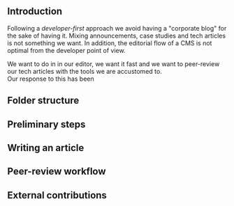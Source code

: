 ## Introduction

Following a _developer-first_ approach we avoid having a "corporate blog" for the sake of having it. Mixing announcements, case studies and tech articles is not something we want. In addition, the editorial flow of a CMS is not optimal from the developer point of view.

We want to do in in our editor, we want it fast and we want to peer-review our tech articles with the tools we are accustomed to.  
Our response to this has been 

## Folder structure

## Preliminary steps

## Writing an article

## Peer-review workflow

## External contributions
